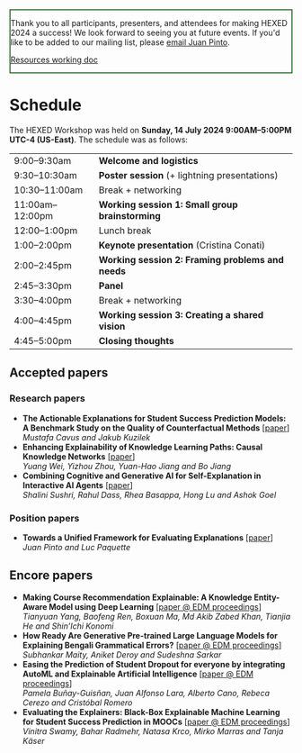 <div class="color-block content-margin" style="border: 2px solid #3c763d;" >
<p>Thank you to all participants, presenters, and attendees for making HEXED 2024 a success! We look forward to seeing you at future events. If you'd like to be added to our mailing list, please <a href="mailto:jdpinto2@illinois.edu">email Juan Pinto</a>.</p>

<a href="https://tinyurl.com/hexed2024" target="_blank">Resources working doc</a>
</div>


# Schedule

The HEXED Workshop was held on **Sunday, 14 July 2024 9:00AM–5:00PM UTC-4 (US-East)**. The schedule was as follows:

|                 |                                                   |
| --------------- | ------------------------------------------------- |
| 9:00–9:30am     | **Welcome and logistics**                         |
| 9:30–10:30am    | **Poster session** (+ lightning presentations)    |
| 10:30–11:00am   | Break + networking                                |
| 11:00am–12:00pm | **Working session 1: Small group brainstorming**  |
| 12:00–1:00pm    | Lunch break                                       |
| 1:00–2:00pm     | **Keynote presentation** (Cristina Conati)        |
| 2:00–2:45pm     | **Working session 2: Framing problems and needs** |
| 2:45–3:30pm     | **Panel**                                         |
| 3:30–4:00pm     | Break + networking                                |
| 4:00–4:45pm     | **Working session 3: Creating a shared vision**   |
| 4:45–5:00pm     | **Closing thoughts**                              |



## Accepted papers

### Research papers

- **The Actionable Explanations for Student Success Prediction Models: A Benchmark Study on the Quality of Counterfactual Methods** [<a href="/papers/HEXED_2024_paper_5.pdf" target="_blank">paper</a>]\
*Mustafa Cavus and Jakub Kuzilek*
- **Enhancing Explainability of Knowledge Learning Paths: Causal Knowledge Networks** [<a href="/papers/HEXED_2024_paper_7.pdf" target="_blank">paper</a>]\
*Yuang Wei, Yizhou Zhou, Yuan-Hao Jiang and Bo Jiang*
- **Combining Cognitive and Generative AI for Self-Explanation in Interactive AI Agents** [<a href="/papers/HEXED_2024_paper_10.pdf" target="_blank">paper</a>]\
*Shalini Sushri, Rahul Dass, Rhea Basappa, Hong Lu and Ashok Goel*

### Position papers

- **Towards a Unified Framework for Evaluating Explanations** [<a href="/papers/HEXED_2024_paper_8.pdf" target="_blank">paper</a>]\
*Juan Pinto and Luc Paquette*


## Encore papers

- **Making Course Recommendation Explainable: A Knowledge Entity-Aware Model using Deep Learning** [<a href="https://educationaldatamining.org/edm2024/proceedings/2024.EDM-posters.69/index.html" target="_blank">paper @ EDM proceedings</a>]\
*Tianyuan Yang, Baofeng Ren, Boxuan Ma, Md Akib Zabed Khan, Tianjia He and Shin’Ichi Konomi*
- **How Ready Are Generative Pre-trained Large Language Models for Explaining Bengali Grammatical Errors?** [<a href="https://educationaldatamining.org/edm2024/proceedings/2024.EDM-posters.70/index.html" target="_blank">paper @ EDM proceedings</a>]\
*Subhankar Maity, Aniket Deroy and Sudeshna Sarkar*
- **Easing the Prediction of Student Dropout for everyone by integrating AutoML and Explainable Artificial Intelligence** [<a href="https://educationaldatamining.org/edm2024/proceedings/2024.EDM-posters.98/index.html" target="_blank">paper @ EDM proceedings</a>]\
*Pamela Buñay-Guisñan, Juan Alfonso Lara, Alberto Cano, Rebeca Cerezo and Cristóbal Romero*
- **Evaluating the Explainers: Black-Box Explainable Machine Learning for Student Success Prediction in MOOCs** [<a href="https://educationaldatamining.org/edm2022/proceedings/2022.EDM-long-papers.9/" target="_blank">paper @ EDM proceedings</a>]\
*Vinitra Swamy, Bahar Radmehr, Natasa Krco, Mirko Marras and Tanja Käser*

